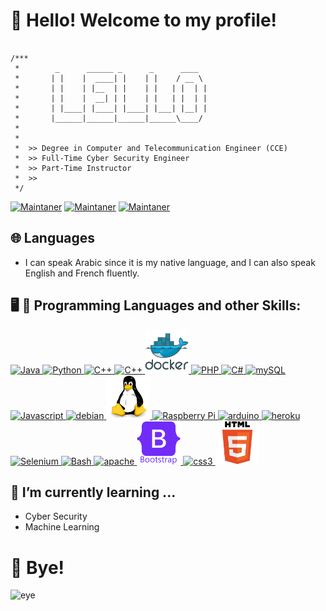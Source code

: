 # 🙇 Hello! Welcome to my profile!

```

/***
 *        _      ______ _      _      ____  
 *       | |    |  ____| |    | |    / __ \ 
 *       | |    | |__  | |    | |   | |  | |
 *       | |    |  __| | |    | |   | |  | |
 *       | |____| |____| |____| |___| |__| |
 *       |______|______|______|______\____/ 
 *                                                                     
 *                                                                      
 *  >> Degree in Computer and Telecommunication Engineer (CCE)
 *  >> Full-Time Cyber Security Engineer
 *  >> Part-Time Instructor
 *  >>
 */ 
```

[![Maintaner](https://img.shields.io/badge/LinkedIn-profile-blue)](https://www.linkedin.com/in/elia-el-khoury-/)
[![Maintaner](https://img.shields.io/badge/TryHackMe-profile-blue)](https://tryhackme.com/p/LELLO)
[![Maintaner](https://img.shields.io/badge/DockerHub-profile-blue)](https://hub.docker.com/u/lell0)


## 🌐 Languages

  - I can speak Arabic since it is my native language, and I can also speak English and French fluently.

## 🖥️ 🧰 Programming Languages and other Skills:

<p align="left">
<a href="https://www.java.com/en/" target="_blank"> <img src="https://icongr.am/devicon/java-original-wordmark.svg" alt="Java" width="70" height="70"/> </a>
<a href="https://www.python.org/" target="_blank"> <img src="https://user-images.githubusercontent.com/81851926/190683918-844607e9-8438-4ea3-9dec-65ed7d72f70d.svg" alt="Python" width="70" height="70"/> </a>
<a href="https://www.w3schools.com/cpp/" target="_blank"> <img src="https://icongr.am/devicon/cplusplus-original.svg" alt="C++" width="70" height="70"/> </a>
 <a href="https://www.mongodb.com/" target="_blank"> <img src="https://www.vectorlogo.zone/logos/mongodb/mongodb-ar21.svg" alt="C++" width="70" height="70"/> </a>
 <a href="https://www.docker.com/" target="_blank"> <img src="https://raw.githubusercontent.com/devicons/devicon/master/icons/docker/docker-original-wordmark.svg" alt="docker" width="70" height="70"/> </a> 
  <a href="https://www.php.net/" target="_blank"> <img src="https://user-images.githubusercontent.com/81851926/190684336-af6c93d6-5b23-47d3-83cf-0b60199b2a47.svg" alt="PHP" width="70" height="70"/> </a>
    <a href="https://www.w3schools.com/cs/index.php" target="_blank"> <img src="https://icongr.am/devicon/csharp-original.svg?size=128&color=currentColor" alt="C#" width="70" height="70"/> </a>
   <a href="https://www.mysql.com/" target="_blank"> <img src="https://user-images.githubusercontent.com/81851926/190684860-b9f9ff65-796a-4f1c-8e85-67d4a9a5cef8.svg" alt="mySQL" width="70" height="70"/> </a>
    <a href="https://www.javascript.com/" target="_blank"> <img src="https://icongr.am/devicon/javascript-original.svg" alt="Javascript" width="70" height="70"/> </a>
<a href="https://www.debian.org/" target="_blank"> <img src="https://icongr.am/devicon/debian-original-wordmark.svg" alt="debian" width="70" height="70"/> </a>
  <a href="https://www.linux.org/" target="_blank"> <img src="https://raw.githubusercontent.com/devicons/devicon/master/icons/linux/linux-original.svg" alt="linux" width="70" height="70"/> </a>
  <a href="https://www.raspberrypi.com/" target="_blank"> <img src="https://user-images.githubusercontent.com/81851926/190685644-7dcc7cb9-df03-4a14-80a1-91096d632876.svg" alt="Raspberry Pi" width="70" height="70"/> </a>
  <a href="https://www.arduino.cc/" target="_blank"> <img src="https://cdn.worldvectorlogo.com/logos/arduino-1.svg" alt="arduino" width="70" height="70"/> </a>
<a href="https://www.heroku.com/" target="_blank"> <img src="https://icongr.am/devicon/heroku-original.svg?size=128&color=currentColor" alt="heroku" width="70" height="70"/> </a>
   <a href="https://www.selenium.dev/" target="_blank"> <img src="https://user-images.githubusercontent.com/81851926/190682098-de891bf2-74ee-44bd-b9ab-615bece8bb66.svg" alt="Selenium" width="70" height="70"/> </a>
    <a href="https://www.gnu.org/software/bash/" target="_blank"> <img src="https://cdn.jsdelivr.net/gh/devicons/devicon/icons/bash/bash-original.svg" alt="Bash" width="70" height="70"/> </a>
    <a href="https://httpd.apache.org/" target="_blank"> <img src="https://icongr.am/devicon/apache-original.svg" alt="apache" width="70" height="70"/> </a>
  <a href="https://getbootstrap.com" target="_blank"> <img src="https://raw.githubusercontent.com/devicons/devicon/master/icons/bootstrap/bootstrap-plain-wordmark.svg" alt="bootstrap" width="70" height="70"/> </a> 
  <a href="https://www.w3schools.com/css/" target="_blank"> <img src="https://cdn.jsdelivr.net/gh/devicons/devicon/icons/css3/css3-original-wordmark.svg" alt="css3" width="70" height="70"/> </a>
  <a href="https://www.w3.org/html/" target="_blank"> <img src="https://raw.githubusercontent.com/devicons/devicon/master/icons/html5/html5-original-wordmark.svg" alt="html5" width="70" height="70"/> </a>
</p>

## 🌱 I’m currently learning ...

 - Cyber Security
 - Machine Learning


# 👋 Bye!

  ![eye](https://user-images.githubusercontent.com/59718043/120596190-6ef57400-c411-11eb-8940-aa887e5e804a.gif)
